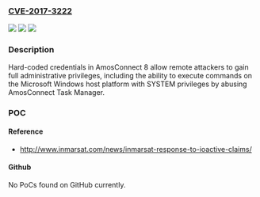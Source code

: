 ### [CVE-2017-3222](https://cve.mitre.org/cgi-bin/cvename.cgi?name=CVE-2017-3222)
![](https://img.shields.io/static/v1?label=Product&message=AmosConnect&color=blue)
![](https://img.shields.io/static/v1?label=Version&message=8.0%2C%208.0.1%2C%208.0.2%2C%208.2.0%2C%208.2.1%2C%208.2.2%2C%208.3.0%2C%208.3.1%2C%208.4.0%2C%208.4.0.1%20&color=brightgreen)
![](https://img.shields.io/static/v1?label=Vulnerability&message=CWE-798&color=brightgreen)

### Description

Hard-coded credentials in AmosConnect 8 allow remote attackers to gain full administrative privileges, including the ability to execute commands on the Microsoft Windows host platform with SYSTEM privileges by abusing AmosConnect Task Manager.

### POC

#### Reference
- http://www.inmarsat.com/news/inmarsat-response-to-ioactive-claims/

#### Github
No PoCs found on GitHub currently.

